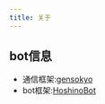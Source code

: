 ```yaml
---
title: 关于
---
```


## bot信息

- 通信框架:[gensokyo](https://gensokyo.bot/)
- bot框架:[HoshinoBot](https://github.com/Ice-Cirno/HoshinoBot)
